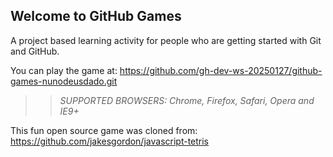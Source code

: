 ## Welcome to GitHub Games

A project based learning activity for people who are getting started with Git and GitHub.

You can play the game at: https://github.com/gh-dev-ws-20250127/github-games-nunodeusdado.git

>> _*SUPPORTED BROWSERS*: Chrome, Firefox, Safari, Opera and IE9+_

This fun open source game was cloned from: https://github.com/jakesgordon/javascript-tetris
